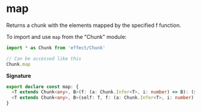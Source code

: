 # map

Returns a chunk with the elements mapped by the specified f function.

To import and use `map` from the "Chunk" module:

```ts
import * as Chunk from 'effect/Chunk'

// Can be accessed like this
Chunk.map
```

**Signature**

```ts
export declare const map: {
  <T extends Chunk<any>, B>(f: (a: Chunk.Infer<T>, i: number) => B): (self: T) => Chunk.With<T, B>
  <T extends Chunk<any>, B>(self: T, f: (a: Chunk.Infer<T>, i: number) => B): Chunk.With<T, B>
}
```

